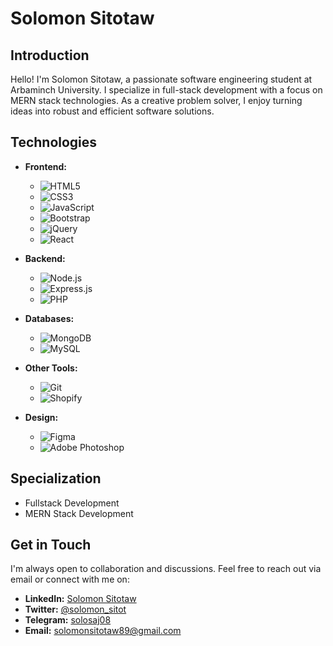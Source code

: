 # Solomon Sitotaw

## Introduction

Hello! I'm Solomon Sitotaw, a passionate software engineering student at Arbaminch University. I specialize in full-stack development with a focus on MERN stack technologies. As a creative problem solver, I enjoy turning ideas into robust and efficient software solutions.

## Technologies

- **Frontend:**
  - ![HTML5](https://img.shields.io/badge/HTML5-%23E34F26.svg?&style=for-the-badge&logo=html5&logoColor=white)
  - ![CSS3](https://img.shields.io/badge/CSS3-%231572B6.svg?&style=for-the-badge&logo=css3&logoColor=white)
  - ![JavaScript](https://img.shields.io/badge/JavaScript-%23F7DF1E.svg?&style=for-the-badge&logo=javascript&logoColor=black)
  - ![Bootstrap](https://img.shields.io/badge/Bootstrap-%23563D7C.svg?&style=for-the-badge&logo=bootstrap&logoColor=white)
  - ![jQuery](https://img.shields.io/badge/jQuery-%230769AD.svg?&style=for-the-badge&logo=jquery&logoColor=white)
  - ![React](https://img.shields.io/badge/React-%2320232A.svg?&style=for-the-badge&logo=react&logoColor=61DAFB)

- **Backend:**
  - ![Node.js](https://img.shields.io/badge/Node.js-%2343853D.svg?&style=for-the-badge&logo=node.js&logoColor=white)
  - ![Express.js](https://img.shields.io/badge/Express.js-%23404D59.svg?&style=for-the-badge&logo=express&logoColor=white)
  - ![PHP](https://img.shields.io/badge/PHP-%777BB4.svg?&style=for-the-badge&logo=php&logoColor=white)

- **Databases:**
  - ![MongoDB](https://img.shields.io/badge/MongoDB-%234EA94B.svg?&style=for-the-badge&logo=mongodb&logoColor=white)
  - ![MySQL](https://img.shields.io/badge/MySQL-%234479A1.svg?&style=for-the-badge&logo=mysql&logoColor=white)

- **Other Tools:**
  - ![Git](https://img.shields.io/badge/Git-%23F05032.svg?&style=for-the-badge&logo=git&logoColor=white)
  - ![Shopify](https://img.shields.io/badge/Shopify-%237A8082.svg?&style=for-the-badge&logo=shopify&logoColor=white)

- **Design:**
  - ![Figma](https://img.shields.io/badge/Figma-%23F24E1E.svg?&style=for-the-badge&logo=figma&logoColor=white)
  - ![Adobe Photoshop](https://img.shields.io/badge/Adobe%20Photoshop-%2331A8FF.svg?&style=for-the-badge&logo=adobephotoshop&logoColor=white)

## Specialization

- Fullstack Development
- MERN Stack Development

## Get in Touch

I'm always open to collaboration and discussions. Feel free to reach out via email or connect with me on:

- **LinkedIn:** [Solomon Sitotaw](https://www.linkedin.com/in/solomon-sitotaw)
- **Twitter:** [@solomon_sitot](https://twitter.com/@solomon_sitot)
- **Telegram:** [solosaj08](https://t.me/solosaj08)
- **Email:** solomonsitotaw89@gmail.com
